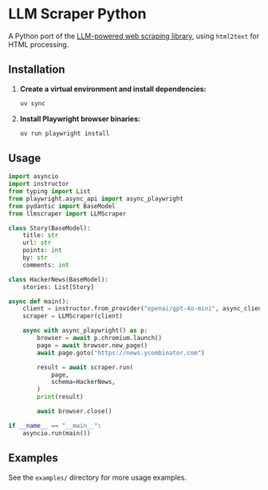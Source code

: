 # LLM Scraper Python

A Python port of the [LLM-powered web scraping library](https://github.com/mishushakov/llm-scraper), using `html2text` for HTML processing.

## Installation

1.  **Create a virtual environment and install dependencies:**
    ```bash
    uv sync
    ```
2.  **Install Playwright browser binaries:**
    ```bash
    uv run playwright install
    ```

## Usage
```python
import asyncio
import instructor
from typing import List
from playwright.async_api import async_playwright
from pydantic import BaseModel
from llmscraper import LLMScraper

class Story(BaseModel):
    title: str
    url: str
    points: int
    by: str
    comments: int

class HackerNews(BaseModel):
    stories: List[Story]

async def main():
    client = instructor.from_provider("openai/gpt-4o-mini", async_client=True)
    scraper = LLMScraper(client)

    async with async_playwright() as p:
        browser = await p.chromium.launch()
        page = await browser.new_page()
        await page.goto("https://news.ycombinator.com")

        result = await scraper.run(
            page,
            schema=HackerNews,
        )
        print(result)

        await browser.close()

if __name__ == "__main__":
    asyncio.run(main())
```

## Examples

See the `examples/` directory for more usage examples.
